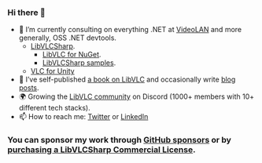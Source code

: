 ### Hi there 👋

- 🔭 I’m currently consulting on everything .NET at [VideoLAN](https://www.videolan.org) and more generally, OSS .NET devtools.
  - [LibVLCSharp](https://github.com/videolan/libvlcsharp).
    - [LibVLC for NuGet](https://github.com/mfkl/libvlc-nuget).
    - [LibVLCSharp samples](https://github.com/mfkl/libvlcsharp-samples).
  - [VLC for Unity](https://github.com/videolan/vlc-unity)
- 🌱 I’ve self-published [a book on LibVLC](https://mfkl.gumroad.com/l/libvlc-good-parts) and occasionally write [blog posts](https://mfkl.github.io).
- :earth_africa: Growing the [LibVLC community](https://discord.gg/3h3K3JF) on Discord (1000+ members with 10+ different tech stacks).	
- 📫 How to reach me: [Twitter](https://twitter.com/martz2804) or [LinkedIn](https://www.linkedin.com/in/martin-finkel-a9368571)

### You can sponsor my work through [GitHub sponsors](https://github.com/sponsors/mfkl) or by [purchasing a LibVLCSharp Commercial License](https://videolabs.io/solutions/libvlcsharp).

